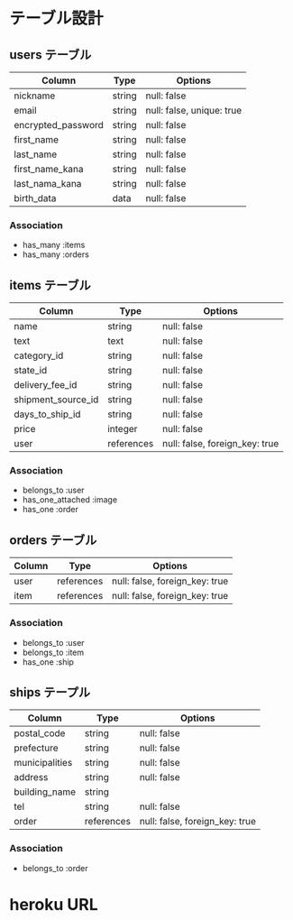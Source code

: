 # テーブル設計

## users テーブル

| Column             | Type   | Options                   |
| ------------------ | ------ | ------------------------- |
| nickname           | string | null: false               |
| email              | string | null: false, unique: true |
| encrypted_password | string | null: false               |
| first_name         | string | null: false               |
| last_name          | string | null: false               |
| first_name_kana    | string | null: false               |
| last_nama_kana     | string | null: false               |
| birth_data         | data   | null: false               |

### Association

- has_many :items
- has_many :orders

## items テーブル

| Column             | Type       | Options                        |
| ------------------ | ---------- | ------------------------------ |
| name               | string     | null: false                    |
| text               | text       | null: false                    |
| category_id        | string     | null: false                    |
| state_id           | string     | null: false                    |
| delivery_fee_id    | string     | null: false                    |
| shipment_source_id | string     | null: false                    |
| days_to_ship_id    | string     | null: false                    |
| price              | integer    | null: false                    |
| user               | references | null: false, foreign_key: true |

### Association

- belongs_to :user
- has_one_attached :image
- has_one :order

## orders テーブル

| Column   | Type       | Options                           |
| -------- | ---------- | --------------------------------- |
| user     | references | null: false, foreign_key: true    |
| item     | references | null: false, foreign_key: true    |

### Association

- belongs_to :user
- belongs_to :item
- has_one :ship

## ships テープル

| Column         | Type   | Options                            |
| -------------- | ------ | -----------------------------------|
| postal_code    | string | null: false                        |
| prefecture     | string | null: false                        |
| municipalities | string | null: false                        |
| address        | string | null: false                        |
| building_name  | string |                                    |
| tel            | string | null: false                        |
| order          | references | null: false, foreign_key: true |

### Association

- belongs_to :order


# heroku URL
<!-- https://furima-323343.herokuapp.com/ -->